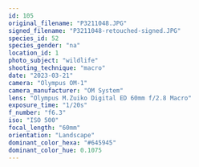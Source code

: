 ```yaml
---
id: 105
original_filename: "P3211048.JPG"
signed_filename: "P3211048-retouched-signed.JPG"
species_id: 52
species_gender: "na"
location_id: 1
photo_subject: "wildlife"
shooting_technique: "macro"
date: "2023-03-21"
camera: "Olympus OM-1"
camera_manufacturer: "OM System"
lens: "Olympus M.Zuiko Digital ED 60mm f/2.8 Macro"
exposure_time: "1/20s"
f_number: "f6.3"
iso: "ISO 500"
focal_length: "60mm"
orientation: "Landscape"
dominant_color_hexa: "#645945"
dominant_color_hue: 0.1075
---
```

